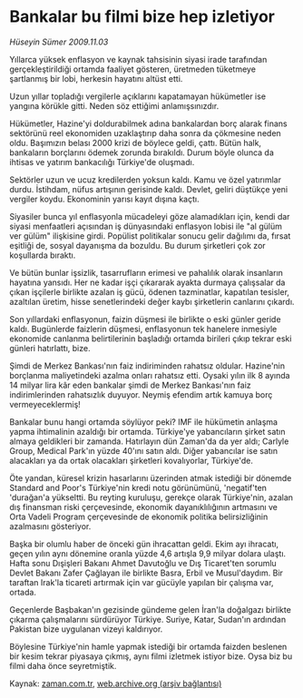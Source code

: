 # Bankalar bu filmi bize hep izletiyor

*Hüseyin Sümer 2009.11.03*

<tr><td class="metin" colspan="2" style="padding-top: 20px; padding-left: 5px; ">Yıllarca yüksek enflasyon ve kaynak tahsisinin siyasi irade tarafından gerçekleştirildiği ortamda faaliyet gösteren, üretmeden tüketmeye şartlanmış bir lobi, herkesin hayatını altüst etti.</td></tr><tr><td class="metin" colspan="2" style="padding-top: 20px; padding-left: 5px; "><p>Uzun yıllar topladığı vergilerle açıklarını kapatamayan hükümetler ise yangına körükle gitti. Neden söz ettiğimi anlamışsınızdır.
<p>Hükümetler, Hazine'yi doldurabilmek adına bankalardan borç alarak finans sektörünü reel ekonomiden uzaklaştırıp daha sonra da çökmesine neden oldu. Başımızın belası 2000 krizi de böylece geldi, çattı. Bütün halk, bankaların borçlarını ödemek zorunda bırakıldı. Durum böyle olunca da ihtisas ve yatırım bankacılığı Türkiye'de oluşmadı.
<p>Sektörler uzun ve ucuz kredilerden yoksun kaldı. Kamu ve özel yatırımlar durdu. İstihdam, nüfus artışının gerisinde kaldı. Devlet, geliri düştükçe yeni vergiler koydu. Ekonominin yarısı kayıt dışına kaçtı.
<p>Siyasiler bunca yıl enflasyonla mücadeleyi göze alamadıkları için, kendi dar siyasi menfaatleri açısından iş dünyasındaki enflasyon lobisi ile "al gülüm ver gülüm" ilişkisine girdi. Popülist politikalar sonucu gelir dağılımı da, fırsat eşitliği de, sosyal dayanışma da bozuldu. Bu durum şirketleri çok zor koşullarda bıraktı.
<p>Ve bütün bunlar işsizlik, tasarrufların erimesi ve pahalılık olarak insanların hayatına yansıdı. Her ne kadar işçi çıkararak ayakta durmaya çalışsalar da çıkan işçilerle birlikte azalan iş gücü, ödenen tazminatlar, kapatılan tesisler, azaltılan üretim, hisse senetlerindeki değer kaybı şirketlerin canlarını çıkardı.
<p>Son yıllardaki enflasyonun, faizin düşmesi ile birlikte o eski günler geride kaldı. Bugünlerde faizlerin düşmesi, enflasyonun tek hanelere inmesiyle ekonomide canlanma belirtilerinin başladığı ortamda birileri çıkıp tekrar eski günleri hatırlattı, bize.
<p>Şimdi de Merkez Bankası'nın faiz indiriminden rahatsız oldular. Hazine'nin borçlanma maliyetindeki azalma onları rahatsız etti. Oysaki yılın ilk 8 ayında 14 milyar lira kâr eden bankalar şimdi de Merkez Bankası'nın faiz indirimlerinden rahatsızlık duyuyor. Neymiş efendim artık kamuya borç vermeyeceklermiş!
<p>Bankalar bunu hangi ortamda söylüyor peki? IMF ile hükümetin anlaşma yapma ihtimalinin azaldığı bir ortamda. Türkiye'ye yabancıların şirket satın almaya geldikleri bir zamanda. Hatırlayın dün Zaman'da da yer aldı; Carlyle Group, Medical Park'ın yüzde 40'ını satın aldı. Diğer yabancılar ise satın alacakları ya da ortak olacakları şirketleri kovalıyorlar, Türkiye'de.
<p>Öte yandan, küresel krizin hasarlarını üzerinden atmak istediği bir dönemde Standard and Poor's Türkiye'nin kredi notu görünümünü, 'negatif'ten 'durağan'a yükseltti. Bu reyting kuruluşu, gerekçe olarak Türkiye'nin, azalan dış finansman riski çerçevesinde, ekonomik dayanıklılığının artmasını ve Orta Vadeli Program çerçevesinde de ekonomik politika belirsizliğinin azalmasını gösteriyor.
<p>Başka bir olumlu haber de önceki gün ihracattan geldi. Ekim ayı ihracatı, geçen yılın aynı dönemine oranla yüzde 4,6 artışla 9,9 milyar dolara ulaştı. Hafta sonu Dışişleri Bakanı Ahmet Davutoğlu ve Dış Ticaret'ten sorumlu Devlet Bakanı Zafer Çağlayan ile birlikte Basra, Erbil ve Musul'daydım. Bir taraftan Irak'la ticareti artırmak için var gücüyle yapılan bir çalışma var, ortada.
<p>Geçenlerde Başbakan'ın gezisinde gündeme gelen İran'la doğalgazı birlikte çıkarma çalışmalarını sürdürüyor Türkiye. Suriye, Katar, Sudan'ın ardından Pakistan bize uygulanan vizeyi kaldırıyor.
<p>Böylesine Türkiye'nin hamle yapmak istediği bir ortamda faizden beslenen bir kesim tekrar piyasaya çıkmış, aynı filmi izletmek istiyor bize. Oysa biz bu filmi daha önce seyretmiştik. <br/></p></p></p></p></p></p></p></p></p></p></p></p></td></tr>

Kaynak: [zaman.com.tr](http://zaman.com.tr/yazar.do?yazino=910893), [web.archive.org (arşiv bağlantısı)](http://web.archive.org/web/20100109104332/http://www.zaman.com.tr:80/yazar.do?yazino=910893)
